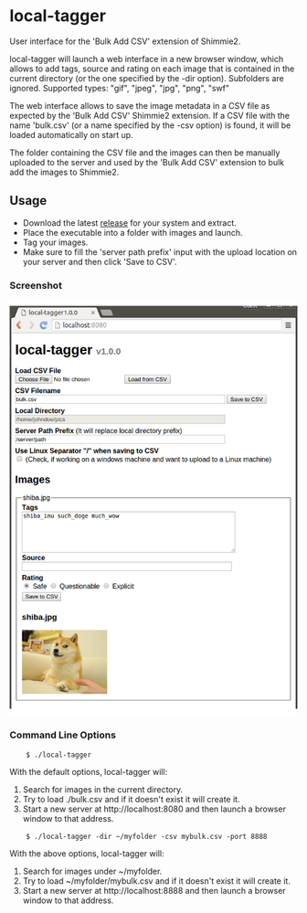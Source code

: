# local-tagger
User interface for the 'Bulk Add CSV' extension of Shimmie2.

local-tagger will launch a web interface in a new browser window, which
allows to add tags, source and rating on each image that is contained in the
current directory (or the one specified by the -dir option). Subfolders are
ignored. Supported types: "gif", "jpeg", "jpg", "png", "swf"

The web interface allows to save the image metadata in a CSV file as expected
by the 'Bulk Add CSV' Shimmie2 extension. If a CSV file with the name
'bulk.csv' (or a name specified by the -csv option) is found, it will be
loaded automatically on start up.

The folder containing the CSV file and the images can then be manually
uploaded to the server and used by the 'Bulk Add CSV' extension to bulk add
the images to Shimmie2.

## Usage
* Download the latest [release](https://github.com/kusubooru/local-tagger/releases) for your system and extract.
* Place the executable into a folder with images and launch.
* Tag your images.
* Make sure to fill the 'server path prefix' input with the upload location on
  your server and then click 'Save to CSV'.

### Screenshot
![Usage image](doc/usage.png)


### Command Line Options
```sh-session
	$ ./local-tagger
```
With the default options, local-tagger will:

1. Search for images in the current directory.
2. Try to load ./bulk.csv and if it doesn't exist it will create it.
3. Start a new server at http://localhost:8080 and then launch a browser window
   to that address.

```sh-session
	$ ./local-tagger -dir ~/myfolder -csv mybulk.csv -port 8888
```
With the above options, local-tagger will:

1. Search for images under ~/myfolder.
2. Try to load ~/myfolder/mybulk.csv and if it doesn't exist it will create it.
3. Start a new server at http://localhost:8888 and then launch a browser window
   to that address.
